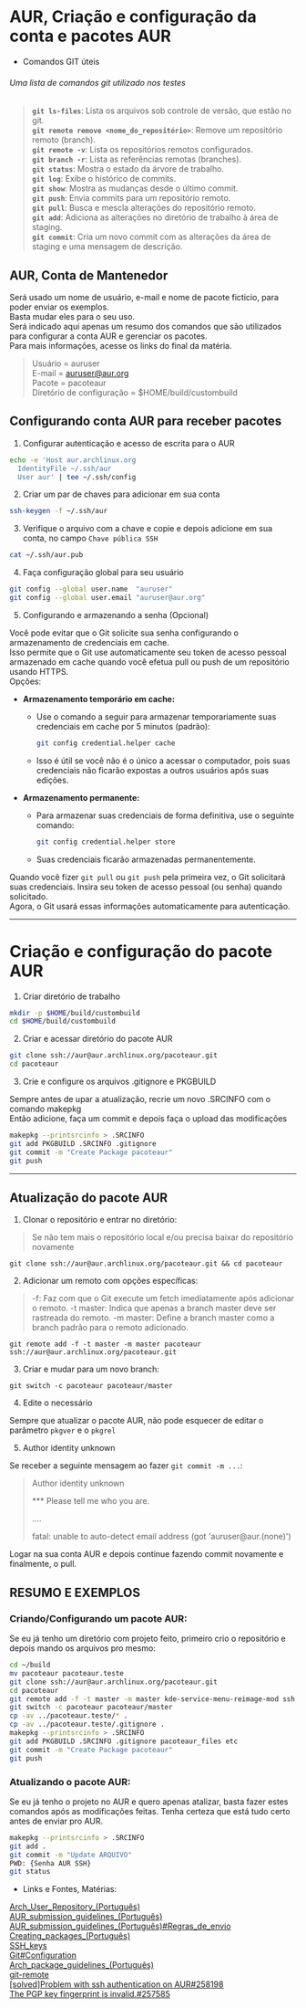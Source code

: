 # AUR, Criação e configuração da conta e pacotes AUR

- Comandos GIT úteis  

###### Uma lista de comandos git utilizado nos testes  

> **`git ls-files`**: Lista os arquivos sob controle de versão, que estão no git.  
> **`git remote remove <nome_do_repositório>`**: Remove um repositório remoto (branch).  
> **`git remote -v`**: Lista os repositórios remotos configurados.  
> **`git branch -r`**: Lista as referências remotas (branches).  
> **`git status`**: Mostra o estado da árvore de trabalho.  
> **`git log`**: Exibe o histórico de commits.  
> **`git show`**: Mostra as mudanças desde o último commit.  
> **`git push`**: Envia commits para um repositório remoto.  
> **`git pull`**: Busca e mescla alterações do repositório remoto.  
> **`git add`**: Adiciona as alterações no diretório de trabalho à área de staging.  
> **`git commit`**: Cria um novo commit com as alterações da área de staging e uma mensagem de descrição.  

## AUR, Conta de Mantenedor  

Será usado um nome de usuário, e-mail e nome de pacote ficticio, para poder enviar os exemplos.  
Basta mudar eles para o seu uso.  
Será indicado aqui apenas um resumo dos comandos que são utilizados para configurar a conta AUR e gerenciar os pacotes.  
Para mais informações, acesse os links do final da matéria.  

> Usuário = auruser  
> E-mail = auruser@aur.org  
> Pacote = pacoteaur  
> Diretório de configuração = $HOME/build/custombuild  

## Configurando conta AUR para receber pacotes  

1. Configurar autenticação e acesso de escrita para o AUR  

```bash
echo -e 'Host aur.archlinux.org
  IdentityFile ~/.ssh/aur
  User aur' | tee ~/.ssh/config
```

2. Criar um par de chaves para adicionar em sua conta  

```bash
ssh-keygen -f ~/.ssh/aur
```

3. Verifique o arquivo com a chave e copie e depois adicione em sua conta, no campo `Chave pública SSH`  

```bash
cat ~/.ssh/aur.pub
```
4. Faça configuração global para seu usuário  

```bash
git config --global user.name  "auruser"
git config --global user.email "auruser@aur.org"
```

5. Configurando e armazenando a senha (Opcional)

Você pode evitar que o Git solicite sua senha configurando o armazenamento de credenciais em cache.  
Isso permite que o Git use automaticamente seu token de acesso pessoal armazenado em cache quando você efetua pull ou push de um repositório usando HTTPS.  
Opções:  

- **Armazenamento temporário em cache:**  
  
  - Use o comando a seguir para armazenar temporariamente suas credenciais em cache por 5 minutos (padrão):  
    
    ```bash
    git config credential.helper cache
    ```
  
  - Isso é útil se você não é o único a acessar o computador, pois suas credenciais não ficarão expostas a outros usuários após suas edições.  

- **Armazenamento permanente:**  
  
  - Para armazenar suas credenciais de forma definitiva, use o seguinte comando:  
    
    ```bash
    git config credential.helper store
    ```
  
  - Suas credenciais ficarão armazenadas permanentemente.  

Quando você fizer `git pull` ou `git push` pela primeira vez, o Git solicitará suas credenciais. Insira seu token de acesso pessoal (ou senha) quando solicitado.  
  Agora, o Git usará essas informações automaticamente para autenticação.  
___

# Criação e configuração do pacote AUR  

1. Criar diretório de trabalho  

```bash
mkdir -p $HOME/build/custombuild
cd $HOME/build/custombuild
```

2. Criar e acessar diretório do pacote AUR  

```bash
git clone ssh://aur@aur.archlinux.org/pacoteaur.git
cd pacoteaur
```

3. Crie e configure os arquivos .gitignore e PKGBUILD  

Sempre antes de upar a atualização, recrie um novo .SRCINFO com o comando makepkg  
Então adicione, faça um commit e depois faça o upload das modificações  

```bash
makepkg --printsrcinfo > .SRCINFO
git add PKGBUILD .SRCINFO .gitignore
git commit -m "Create Package pacoteaur"
git push
```
___

## Atualização do pacote AUR  

1. Clonar o repositório e entrar no diretório:  
>Se não tem mais o repositório local e/ou precisa baixar do repositório novamente  

```
git clone ssh://aur@aur.archlinux.org/pacoteaur.git && cd pacoteaur
```

2. Adicionar um remoto com opções específicas:

>-f: Faz com que o Git execute um fetch imediatamente após adicionar o remoto.
>-t master: Indica que apenas a branch master deve ser rastreada do remoto.
>-m master: Define a branch master como a branch padrão para o remoto adicionado.

```
git remote add -f -t master -m master pacoteaur ssh://aur@aur.archlinux.org/pacoteaur.git
```

3. Criar e mudar para um novo branch:

```bas
git switch -c pacoteaur pacoteaur/master
```

4. Edite o necessário

Sempre que atualizar o pacote AUR, não pode esquecer de editar o parâmetro `pkgver` e o `pkgrel`  

5. Author identity unknown  

Se receber a seguinte mensagem ao fazer `git commit -m ...`:  

> Author identity unknown  
>   
> *** Please tell me who you are.  
>   
> ....  
>   
> fatal: unable to auto-detect email address (got 'auruser@aur.(none)')  

Logar na sua conta AUR e depois continue fazendo commit novamente e finalmente, o pull.  

## RESUMO E EXEMPLOS  

### Criando/Configurando um pacote AUR:  

Se eu já tenho um diretório com projeto feito, primeiro crio o repositório e depois mando os arquivos pro mesmo:  

```bash
cd ~/build
mv pacoteaur pacoteaur.teste
git clone ssh://aur@aur.archlinux.org/pacoteaur.git
cd pacoteaur
git remote add -f -t master -m master kde-service-menu-reimage-mod ssh://aur@aur.archlinux.org/pacoteaur.git
git switch -c pacoteaur pacoteaur/master
cp -av ../pacoteaur.teste/* .
cp -av ../pacoteaur.teste/.gitignore .
makepkg --printsrcinfo > .SRCINFO
git add PKGBUILD .SRCINFO .gitignore pacoteaur_files etc
git commit -m "Create Package pacoteaur"
git push
```

### Atualizando o pacote AUR:  

Se eu já tenho o projeto no AUR e quero apenas atalizar, basta fazer estes comandos após as modificações feitas. Tenha certeza que está tudo certo antes de enviar pro AUR.  

```bash
makepkg --printsrcinfo > .SRCINFO
git add .
git commit -m "Update ARQUIVO"
PWD: {Senha AUR SSH}
git status
```

* Links e Fontes, Matérias:  

[Arch_User_Repository_(Português)](https://wiki.archlinux.org/title/Arch_User_Repository_(Portugu%C3%AAs))  
[AUR_submission_guidelines_(Português)](https://wiki.archlinux.org/title/AUR_submission_guidelines_(Portugu%C3%AAs))  
[AUR_submission_guidelines_(Português)#Regras_de_envio](https://wiki.archlinux.org/title/AUR_submission_guidelines_(Portugu%C3%AAs)#Regras_de_envio)  
[Creating_packages_(Português)](https://wiki.archlinux.org/title/Creating_packages_(Portugu%C3%AAs))  
[SSH_keys](https://wiki.archlinux.org/title/SSH_keys)  
[Git#Configuration](https://wiki.archlinux.org/title/Git#Configuration)  
[Arch_package_guidelines_(Português)](https://wiki.archlinux.org/title/Arch_package_guidelines_(Portugu%C3%AAs))  
[git-remote](https://git-scm.com/docs/git-remote)  
[[solved]Problem with ssh authentication on AUR#258198](https://bbs.archlinux.org/viewtopic.php?id=258198)  
[The PGP key fingerprint is invalid.#257585](https://bbs.archlinux.org/viewtopic.php?id=257585)  

